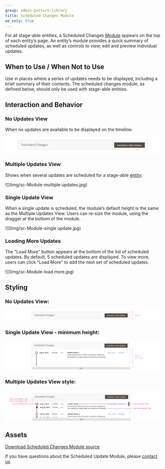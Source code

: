 ```yaml
---
group: admin-pattern-library
title: Scheduled Changes Module
ee_only: true
---
```

For all stage-able entities, a Scheduled Changes [Module](https://glossary.magento.com/module) appears on the top of each entity’s page. An entity’s module provides a quick summary of scheduled updates, as well as controls to view, edit and preview individual updates.

## When to Use / When Not to Use

Use in places where a series of updates needs to be displayed, including a brief summary of their contents.
The scheduled changes module, as defined below, should only be used with stage-able entities.

## Interaction and Behavior

### No Updates View

When no updates are available to be displayed on the timeline.

![](img/sc-Module-empty.jpg)

### Multiple Updates View

Shows when several updates are scheduled for a stage-able [entity](https://glossary.magento.com/entity).

![](img/sc-Module-multiple updates.jpg)

### Single Update View

When a single update is scheduled, the module’s default height is the same as the Multiple Updates View. Users can re-size the module, using the dragger at the bottom of the module.

![](img/sc-Module-single update.jpg)

### Loading More Updates

The "Load More" button appears at the bottom of the list of scheduled updates. By default, 5 scheduled updates are displayed. To view more, users can click "Load More" to add the next set of scheduled updates.

![](img/sc-Module-load more.jpg)

## Styling

### No Updates View:

![](img/style-empty.jpg)

### Single Update View - minimum height:

![](img/style-min-ht.jpg)

### Multiple Updates View style:

![](img/styles-font.jpg)

## Assets

[Download Scheduled Changes Module source](https://devdocs.magedevteam.com/1547/download/Scheduled-Changes-Module-Source.psd)

If you have questions about the Scheduled Update Module, please [contact us](https://magento.com/company/contact-us).
